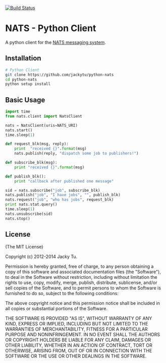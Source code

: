 [![Build Status](https://travis-ci.org/jackytu/python-nats.png)](https://travis-ci.org/jackytu/python-nats)

# NATS - Python Client

A python client for the [NATS messaging system](https://github.com/derekcollison/nats).

## Installation

```bash
# Python Client
git clone https://github.com/jackytu/python-nats
cd python-nats
python setup install

```

## Basic Usage

```python
import time
from nats.client import NatsClient

nats = NatsClient(uris=NATS_URI)
nats.start()
time.sleep(1)

def request_blk(msg, reply):
    print  "received {}".format(msg)
    nats.publish(reply, "dispatch some job to publishers!")

def subscribe_blk(msg):
    print "received {}".format(msg)

def publish_blk():
    print "callback after published one message"

sid = nats.subscribe("job", subscribe_blk)
nats.publish("job", "I have jobs", "", publish_blk)
nats.request("job", "who has jobs", request_blk)
print nats.stat.query()
time.sleep(1)
nats.unsubscribe(sid)
nats.stop()

```


## License

(The MIT License)

Copyright (c) 2012-2014 Jacky Tu.

Permission is hereby granted, free of charge, to any person obtaining a copy
of this software and associated documentation files (the "Software"), to
deal in the Software without restriction, including without limitation the
rights to use, copy, modify, merge, publish, distribute, sublicense, and/or
sell copies of the Software, and to permit persons to whom the Software is
furnished to do so, subject to the following conditions:

The above copyright notice and this permission notice shall be included in
all copies or substantial portions of the Software.

THE SOFTWARE IS PROVIDED "AS IS", WITHOUT WARRANTY OF ANY KIND, EXPRESS OR
IMPLIED, INCLUDING BUT NOT LIMITED TO THE WARRANTIES OF MERCHANTABILITY,
FITNESS FOR A PARTICULAR PURPOSE AND NONINFRINGEMENT. IN NO EVENT SHALL THE
AUTHORS OR COPYRIGHT HOLDERS BE LIABLE FOR ANY CLAIM, DAMAGES OR OTHER
LIABILITY, WHETHER IN AN ACTION OF CONTRACT, TORT OR OTHERWISE, ARISING
FROM, OUT OF OR IN CONNECTION WITH THE SOFTWARE OR THE USE OR OTHER DEALINGS
IN THE SOFTWARE.
